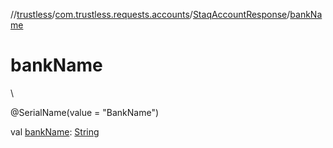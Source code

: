 //[trustless](../../../index.md)/[com.trustless.requests.accounts](../index.md)/[StaqAccountResponse](index.md)/[bankName](bank-name.md)

# bankName

\

@SerialName(value = &quot;BankName&quot;)

val [bankName](bank-name.md): [String](https://kotlinlang.org/api/latest/jvm/stdlib/kotlin/-string/index.html)
